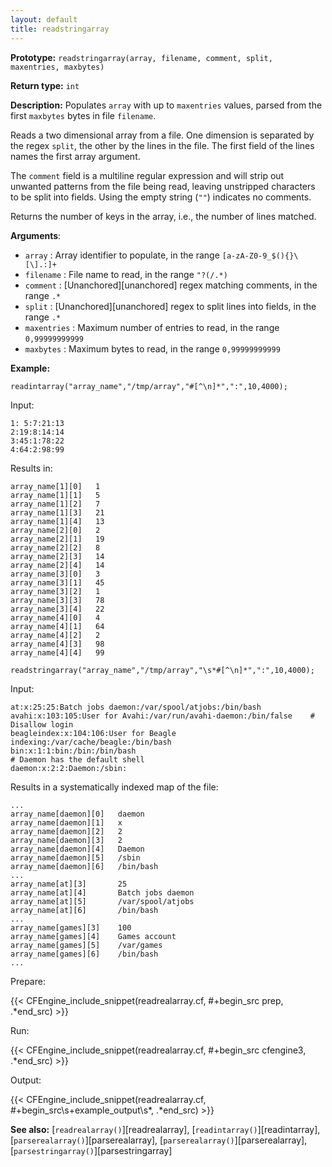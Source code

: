 ```yaml
---
layout: default
title: readstringarray
---
```


**Prototype:** `readstringarray(array, filename, comment, split, maxentries, maxbytes)`

**Return type:** `int`

**Description:** Populates `array` with up to `maxentries` values, parsed from
the first `maxbytes` bytes in file `filename`.

Reads a two dimensional array from a file. One dimension is separated by the
regex `split`, the other by the lines in the file. The first field of the
lines names the first array argument.

The `comment` field is a multiline regular expression and will strip out
unwanted patterns from the file being read, leaving unstripped characters to be
split into fields. Using the empty string (`""`) indicates no comments.

Returns the number of keys in the array, i.e., the number of
lines matched.

**Arguments**:

* `array` : Array identifier to populate, in the range
`[a-zA-Z0-9_$(){}\[\].:]+`
* `filename` : File name to read, in the range `"?(/.*)`
* `comment` : [Unanchored][unanchored] regex matching comments, in the range `.*`
* `split` : [Unanchored][unanchored] regex to split lines into fields, in the range `.*`
* `maxentries` : Maximum number of entries to read, in the range
`0,99999999999`
* `maxbytes` : Maximum bytes to read, in the range `0,99999999999`

**Example:**

```cf3
readintarray("array_name","/tmp/array","#[^\n]*",":",10,4000);
```

Input:

```cf3
1: 5:7:21:13
2:19:8:14:14
3:45:1:78:22
4:64:2:98:99
```

Results in:

```cf3
array_name[1][0]   1
array_name[1][1]   5
array_name[1][2]   7
array_name[1][3]   21
array_name[1][4]   13
array_name[2][0]   2
array_name[2][1]   19
array_name[2][2]   8
array_name[2][3]   14
array_name[2][4]   14
array_name[3][0]   3
array_name[3][1]   45
array_name[3][2]   1
array_name[3][3]   78
array_name[3][4]   22
array_name[4][0]   4
array_name[4][1]   64
array_name[4][2]   2
array_name[4][3]   98
array_name[4][4]   99
```

```cf3
readstringarray("array_name","/tmp/array","\s*#[^\n]*",":",10,4000);
```

Input:

```cf3
at:x:25:25:Batch jobs daemon:/var/spool/atjobs:/bin/bash
avahi:x:103:105:User for Avahi:/var/run/avahi-daemon:/bin/false    # Disallow login
beagleindex:x:104:106:User for Beagle indexing:/var/cache/beagle:/bin/bash
bin:x:1:1:bin:/bin:/bin/bash
# Daemon has the default shell
daemon:x:2:2:Daemon:/sbin:
```

Results in a systematically indexed map of the file:

```cf3
...
array_name[daemon][0]   daemon
array_name[daemon][1]   x
array_name[daemon][2]   2
array_name[daemon][3]   2
array_name[daemon][4]   Daemon
array_name[daemon][5]   /sbin
array_name[daemon][6]   /bin/bash
...
array_name[at][3]       25
array_name[at][4]       Batch jobs daemon
array_name[at][5]       /var/spool/atjobs
array_name[at][6]       /bin/bash
...
array_name[games][3]    100
array_name[games][4]    Games account
array_name[games][5]    /var/games
array_name[games][6]    /bin/bash
...
```
Prepare:

{{< CFEngine_include_snippet(readrealarray.cf, #\+begin_src prep, .*end_src) >}}

Run:

{{< CFEngine_include_snippet(readrealarray.cf, #\+begin_src cfengine3, .*end_src) >}}

Output:

{{< CFEngine_include_snippet(readrealarray.cf, #\+begin_src\s+example_output\s*, .*end_src) >}}

**See also:** [`readrealarray()`][readrealarray], [`readintarray()`][readintarray], [`parserealarray()`][parserealarray], [`parserealarray()`][parserealarray], [`parsestringarray()`][parsestringarray]
